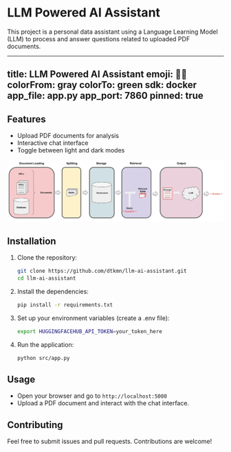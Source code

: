 # LLM Powered AI Assistant
This project is a personal data assistant using a Language Learning Model (LLM) to process and answer questions related to uploaded PDF documents.


---
title: LLM Powered AI Assistant
emoji: 🏳️‍🌈
colorFrom: gray
colorTo: green
sdk: docker
app_file: app.py
app_port: 7860
pinned: true
---


## Features
- Upload PDF documents for analysis
- Interactive chat interface
- Toggle between light and dark modes


![LLM-flow.png](https://github.com/dtkmn/llm-ai-assistant/blob/main/LLM-flow.png)

## Installation

1. Clone the repository:
    
    ```bash
    git clone https://github.com/dtkmn/llm-ai-assistant.git
    cd llm-ai-assistant
    ``` 

2. Install the dependencies:

    ```bash
    pip install -r requirements.txt
    ```

3. Set up your environment variables (create a .env file):    

    ```bash
    export HUGGINGFACEHUB_API_TOKEN=your_token_here
    ```

4. Run the application:

    ```bash
    python src/app.py
    ```

## Usage
- Open your browser and go to `http://localhost:5000`
- Upload a PDF document and interact with the chat interface.

## Contributing
Feel free to submit issues and pull requests. Contributions are welcome!

